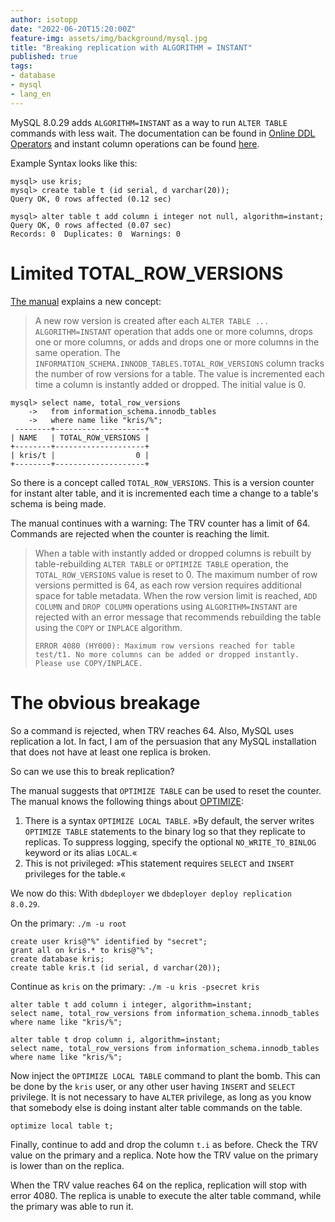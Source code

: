 ```yaml
---
author: isotopp
date: "2022-06-20T15:20:00Z"
feature-img: assets/img/background/mysql.jpg
title: "Breaking replication with ALGORITHM = INSTANT"
published: true
tags:
- database
- mysql
- lang_en
---
```


MySQL 8.0.29 adds `ALGORITHM=INSTANT` as a way to run `ALTER TABLE` commands with less wait.
The documentation can be found in [Online DDL Operators](https://dev.mysql.com/doc/refman/8.0/en/innodb-online-ddl-operations.html) and instant column operations can be found [here](https://dev.mysql.com/doc/refman/8.0/en/innodb-online-ddl-operations.html#online-ddl-column-operations).

Example Syntax looks like this:

```mysql
mysql> use kris;
mysql> create table t (id serial, d varchar(20));
Query OK, 0 rows affected (0.12 sec)

mysql> alter table t add column i integer not null, algorithm=instant;
Query OK, 0 rows affected (0.07 sec)
Records: 0  Duplicates: 0  Warnings: 0
```

# Limited TOTAL_ROW_VERSIONS

[The manual](https://dev.mysql.com/doc/refman/8.0/en/innodb-online-ddl-operations.html) explains a new concept: 

> A new row version is created after each `ALTER TABLE ... ALGORITHM=INSTANT` operation that adds one or more columns, drops one or more columns, or adds and drops one or more columns in the same operation.
> The `INFORMATION_SCHEMA.INNODB_TABLES.TOTAL_ROW_VERSIONS` column tracks the number of row versions for a table.
> The value is incremented each time a column is instantly added or dropped. 
> The initial value is 0.

```mysql
mysql> select name, total_row_versions
    ->   from information_schema.innodb_tables 
    ->   where name like "kris/%";
 --------+--------------------+
| NAME   | TOTAL_ROW_VERSIONS |
+--------+--------------------+
| kris/t |                  0 |
+--------+--------------------+
```

So there is a concept called `TOTAL_ROW_VERSIONS`.
This is a version counter for instant alter table, and it is incremented each time a change to a table's schema is being made.

The manual continues with a warning:
The TRV counter has a limit of 64.
Commands are rejected when the counter is reaching the limit.

> When a table with instantly added or dropped columns is rebuilt by table-rebuilding `ALTER TABLE` or `OPTIMIZE TABLE` operation, the `TOTAL_ROW_VERSIONS` value is reset to 0.
> The maximum number of row versions permitted is 64, as each row version requires additional space for table metadata.
> When the row version limit is reached, `ADD COLUMN` and `DROP COLUMN` operations using `ALGORITHM=INSTANT` are rejected with an error message that recommends rebuilding the table using the `COPY` or `INPLACE` algorithm.
>
> `ERROR 4080 (HY000): Maximum row versions reached for table test/t1. No more columns can be added or dropped instantly. Please use COPY/INPLACE.`

# The obvious breakage

So a command is rejected, when TRV reaches 64.
Also, MySQL uses replication a lot.
In fact, I am of the persuasion that any MySQL installation that does not have at least one replica is broken.

So can we use this to break replication?

The manual suggests that `OPTIMIZE TABLE` can be used to reset the counter.
The manual knows the following things about [OPTIMIZE](https://dev.mysql.com/doc/refman/8.0/en/optimize-table.html):

1. There is a syntax `OPTIMIZE LOCAL TABLE`.
   »By default, the server writes `OPTIMIZE TABLE` statements to the binary log so that they replicate to replicas.
   To suppress logging, specify the optional `NO_WRITE_TO_BINLOG` keyword or its alias `LOCAL`.«
2. This is not privileged: »This statement requires `SELECT` and `INSERT` privileges for the table.«

We now do this: With `dbdeployer` we `dbdeployer deploy replication 8.0.29`.

On the primary: `./m -u root`

```mysql
create user kris@"%" identified by "secret";
grant all on kris.* to kris@"%";
create database kris;
create table kris.t (id serial, d varchar(20));
```

Continue as `kris` on the primary: `./m -u kris -psecret kris`

```mysql
alter table t add column i integer, algorithm=instant;
select name, total_row_versions from information_schema.innodb_tables where name like "kris/%";

alter table t drop column i, algorithm=instant;
select name, total_row_versions from information_schema.innodb_tables where name like "kris/%";
```

Now inject the `OPTIMIZE LOCAL TABLE` command to plant the bomb.
This can be done by the `kris` user, or any other user having `INSERT` and `SELECT` privilege.
It is not necessary to have `ALTER` privilege, as long as you know that somebody else is doing instant alter table commands on the table.

```mysql
optimize local table t;
```

Finally, continue to add and drop the column `t.i` as before. 
Check the TRV value on the primary and a replica.
Note how the TRV value on the primary is lower than on the replica.

When the TRV value reaches 64 on the replica, replication will stop with error 4080.
The replica is unable to execute the alter table command, while the primary was able to run it.
